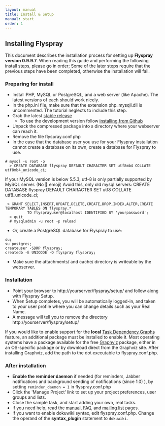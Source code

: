 ```yaml
---
layout: manual
title: Install & Setup
manual: start
order: 1
---
```


## Installing Flyspray 
This document describes the installation process for setting up **Flyspray version 0.9.9.7**. When reading this guide and performing the following install steps, please go in order; Some of the later steps require that the previous steps have been completed, otherwise the installation will fail.



### Preparing for install 
  * Install PHP, MySQL or PostgreSQL, and a web server (like Apache). The latest versions of each should work nicely.
  * In the php.ini file, make sure that the extension php_mysqli.dll is uncommented. The tutorial neglects to include this step.
  * Grab the latest [stable release](/docs/download)
  	 * To use the development version follow [installing from Github](/manual/devel_version)
  * Unpack the compressed package into a directory where your webserver can reach it.
  * Remove the file flyspray.conf.php
  * In the case that the database user you use for your Flyspray installation cannot create a database on its own, create a database for Flyspray to use.
  
```
# mysql -u root -p
  > CREATE DATABASE flyspray DEFAULT CHARACTER SET utf8mb4 COLLATE utf8mb4_unicode_ci;
```

If your MySQL version is below 5.5.3, utf-8 is only partially supported by MySQL server. (No 💩 emoji)
Avoid this, only old mysql servers: CREATE DATABASE flyspray DEFAULT CHARACTER SET utf8 COLLATE utf8_unicode_ci;

```
 > GRANT SELECT,INSERT,UPDATE,DELETE,CREATE,DROP,INDEX,ALTER,CREATE TEMPORARY TABLES ON flyspray.*
          TO flysprayuser@localhost IDENTIFIED BY 'yourpassword'; 
  > quit 
  # mysqladmin -u root -p reload

```

  * Or, create a PostgreSQL database for Flyspray to use:

```
su;
su postgres;
createuser -SDRP flyspray;
createdb -E UNICODE -O flyspray flyspray;
```
  * Make sure the attachments/ and cache/ directory is writeable by the webserver.





### Installation 
  * Point your browser to http://yourserver/flyspray/setup/ and follow along with Flyspray Setup.
  * When Setup completes, you will be automatically logged-in, and taken to your user profile where you can change  details such as your Real Name.
  * A message will tell you to remove the directory http://yourserver/flyspray/setup/

If you would like to enable support for the **local** [Task Dependency Graphs](/manual/dependencies) feature, an additional package must be installed to enable it. Most operating systems have a package available for the free [Graphviz](http://www.graphviz.org/) package, either in an OS-specific package or by download direct from the Graphviz site. After installing Graphviz, add the path to the dot executable to flyspray.conf.php.

### After installation
  * **Enable the reminder daemon** if needed (for reminders, Jabber notifications and background sending of notifications (since 1.0) ), by setting `reminder_daemon = 1` in flyspray.conf.php
  * Click the 'Manage Project' link to set up your project preferences, user groups and lists.
  * Close the sample task, and start adding your own, real tasks.
  * If you need help, read the [manual](/manual), [FAQ](/docs/faq), and [mailing list](/community/mailing-list/) pages.
  * If you want to enable dokuwiki syntax, edit flyspray.conf.php. Change the operand of the **syntax_plugin** statement to `dokuwiki`.
